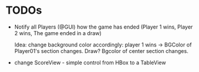 # TODOs

- Notify all Players (@GUI) how the game has ended (Player 1 wins, Player 2 wins, The game ended in a draw)
  
  Idea: change background color accordingly: player 1 wins -> BGColor of Player01's section changes. Draw? Bgcolor of center section changes.
- change ScoreView - simple control from HBox to a TableView